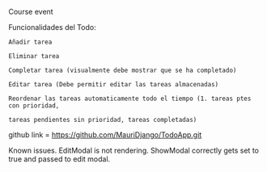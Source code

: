 
Course event

Funcionalidades del Todo:

    Añadir tarea

    Eliminar tarea

    Completar tarea (visualmente debe mostrar que se ha completado)

    Editar tarea (Debe permitir editar las tareas almacenadas)

    Reordenar las tareas automaticamente todo el tiempo (1. tareas ptes con prioridad,

    tareas pendientes sin prioridad, tareas completadas)

github link = https://github.com/MauriDjango/TodoApp.git

Known issues. EditModal is not rendering. ShowModal correctly gets set to true and passed to edit modal.